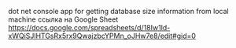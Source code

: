 dot net console app for getting database size information from local machine
ссылка на Google Sheet https://docs.google.com/spreadsheets/d/18Iw1ld-xWQiSJlHTGsRx5rx9QwajzbcYPMn_oJHw7e8/edit#gid=0

